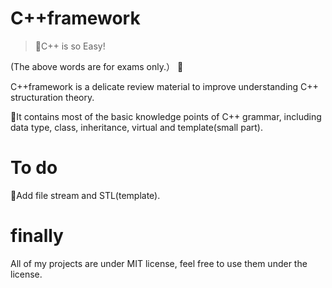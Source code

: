 # C++framework

> 📝C++ is so Easy!

(The above words are for exams only.） 🤣

C++framework is a delicate review material to improve understanding C++ structuration theory. 

🚚It contains most of the basic knowledge points of C++ grammar, including data type, class, inheritance, virtual and template(small part).

# To do
🍦Add file stream and STL(template).



# finally
All of my projects are under MIT license, feel free to use them under the license.
